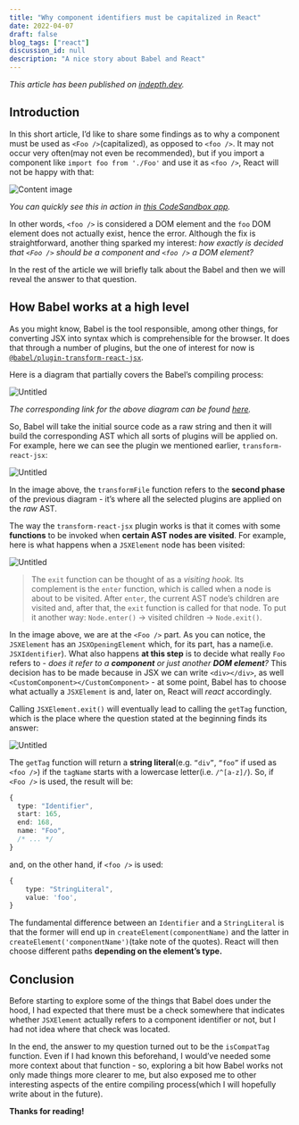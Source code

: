 ```yaml
---
title: "Why component identifiers must be capitalized in React"
date: 2022-04-07
draft: false
blog_tags: ["react"]
discussion_id: null
description: "A nice story about Babel and React"
---
```


_This article has been published on [indepth.dev](https://indepth.dev/posts/1499/why-component-identifiers-must-be-capitalized-in-react)._

## Introduction

In this short article, I’d like to share some findings as to why a component must be used as `<Foo />`(capitalized), as opposed to `<foo />`. It may not occur very often(may not even be recommended), but if you import a component like `import foo from './Foo'` and use it as `<foo />`, React will not be happy with that:

![Content image](images/Untitled-1.png)

_You can quickly see this in action in [this CodeSandbox app](https://codesandbox.io/s/busy-proskuriakova-npp9gj?file=/src/App.js)._

In other words, `<foo />` is considered a DOM element and the `foo` DOM element does not actually exist, hence the error. Although the fix is straightforward, another thing sparked my interest: _how exactly is decided that `<Foo />` should be a component and `<foo />` a DOM element?_

In the rest of the article we will briefly talk about the Babel and then we will reveal the answer to that question.

## How Babel works at a high level

As you might know, Babel is the tool responsible, among other things, for converting JSX into syntax which is comprehensible for the browser. It does that through a number of plugins, but the one of interest for now is [`@babel/plugin-transform-react-jsx`](https://github.com/babel/babel/tree/main/packages/babel-plugin-transform-react-jsx).

Here is a diagram that partially covers the Babel’s compiling process:

![Untitled](images/Untitled-1-1.png)

_The corresponding link for the above diagram can be found [here](https://excalidraw.com/#json=n0ipIimqsZJ1gtZVNiB--,mfHwERMjPGsFDvAbdjVuXw)._

So, Babel will take the initial source code as a raw string and then it will build the corresponding AST which all sorts of plugins will be applied on. For example, here we can see the plugin we mentioned earlier, `transform-react-jsx`:

![Untitled](images/Untitled-2.png)

In the image above, the `transformFile` function refers to the **second phase** of the previous diagram - it’s where all the selected plugins are applied on the _raw_ AST.

The way the `transform-react-jsx` plugin works is that it comes with some **functions** to be invoked when **certain AST nodes are visited**. For example, here is what happens when a `JSXElement` node has been visited:

![Untitled](images/Untitled-3.png)

> The `exit` function can be thought of as a _visiting hook._ Its complement is the `enter` function, which is called when a node is about to be visited. After `enter`, the current AST node’s children are visited and, after that, the `exit` function is called for that node. To put it another way: `Node.enter()` → visited children → `Node.exit()`.

In the image above, we are at the `<Foo />` part. As you can notice, the `JSXElement` has an `JSXOpeningElement` which, for its part, has a name(i.e. `JSXIdentifier`). What also happens **at this step** is to decide what really `Foo` refers to - _does it refer to a **component** or just another **DOM element**?_ This decision has to be made because in JSX we can write `<div></div>`, as well `<CustomComponent></CustomComponent>` - at some point, Babel has to choose what actually a `JSXElement` is and, later on, React will _react_ accordingly.

Calling `JSXElement.exit()` will eventually lead to calling the `getTag` function, which is the place where the question stated at the beginning finds its answer:

![Untitled](images/Untitled-4.png)

The `getTag` function will return a **string literal**(e.g. `“div”`, `“foo”` if used as `<foo />`) if the `tagName` starts with a lowercase letter(i.e. `/^[a-z]/`). So, if `<Foo />` is used, the result will be:

```ts
{
  type: "Identifier",
  start: 165,
  end: 168,
  name: "Foo",
  /* ... */
}
```

and, on the other hand, if `<foo />` is used:

```ts
{
	type: "StringLiteral",
	value: 'foo',
}
```

The fundamental difference between an `Identifier` and a `StringLiteral` is that the former will end up in `createElement(componentName)` and the latter in `createElement('componentName')`(take note of the quotes). React will then choose different paths **depending on the element’s type.**

## Conclusion

Before starting to explore some of the things that Babel does under the hood, I had expected that there must be a check somewhere that indicates whether `JSXElement` actually refers to a component identifier or not, but I had not idea where that check was located.

In the end, the answer to my question turned out to be the `isCompatTag` function. Even if I had known this beforehand, I would’ve needed some more context about that function - so, exploring a bit how Babel works not only made things more clearer to me, but also exposed me to other interesting aspects of the entire compiling process(which I will hopefully write about in the future).

**Thanks for reading!**

